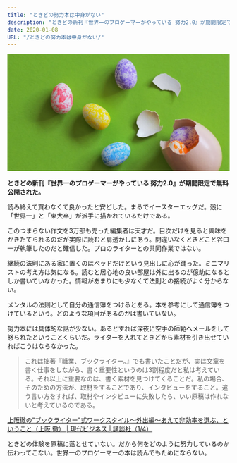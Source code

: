 ```yaml
---
title: "ときどの努力本は中身がない"
description: "ときどの新刊『世界一のプロゲーマーがやっている 努力2.0』が期間限定で無料公開された。私は発売当初から関心を持っていたので飛びついた。読み終えて買わなくて良かったと安どした。"
date: 2020-01-08
URL: "/ときどの努力本は中身がない/"
---
```


![イースターエッグ](./イースターエッグ.webp)

<b>ときどの新刊『世界一のプロゲーマーがやっている 努力2.0』が期間限定で無料公開された。</b>
  
読み終えて買わなくて良かったと安どした。まるでイースターエッグだ。殻に「世界一」と「東大卒」が派手に描かれているだけである。

このつまらない作文を3万部も売った編集者は天才だ。目次だけを見ると興味をかきたてられるのだが実際に読むと肩透かしにあう。間違いなくときどこと谷口一が執筆したのだと確信した。プロのライターとの共同作業ではない。  

継続の法則にある家に置くのはベッドだけという見出しに心が踊った。ミニマリストの考え方は気になる。読むと居心地の良い部屋は外に出るのが億劫になるとしか書いていなかった。情報があまりにも少なくて法則との接続がよく分からない。

メンタルの法則として自分の通信簿をつけるとある。本を参考にして通信簿をつけているという。どのような項目があるのかは書いていない。

努力本には具体的な話が少ない。あるとすれば深夜に空手の師範へメールをして怒られたということくらいだ。ライターを入れてときどから素材を引き出せていればこうはならなかった。

> これは拙著『職業、ブックライター。』でも書いたことだが、実は文章を書く仕事をしながら、書く重要性というのは3割程度だと私は考えている。それ以上に重要なのは、書く素材を見つけてくることだ。私の場合、そのための方法が、取材をすることであり、インタビューをすること。違う言い方をすれば、取材やインタビューに失敗したら、いい原稿は作れないと考えているのである。

[上阪徹の"ブックライター"式ワークスタイル～外出編～あえて非効率を選ぶ、ということ（上阪 徹） | 現代ビジネス | 講談社（1/4）](https://gendai.ismedia.jp/articles/-/37862)

ときどの体験を原稿に落とせていない。だから何をどのように努力しているのか伝わってこない。世界一のプロゲーマーの本は読んでもためにならない。
